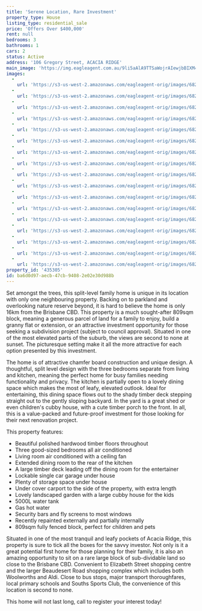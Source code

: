 ```yaml
---
title: 'Serene Location, Rare Investment'
property_type: House
listing_type: residential_sale
price: 'Offers Over $400,000'
rent: null
bedrooms: 3
bathrooms: 1
cars: 2
status: Active
address: '106 Gregory Street, ACACIA RIDGE'
main_image: 'https://img.eagleagent.com.au/9li5aAlA9TTSaWojrAIewjbBIXM=/1280x854/smart/https://s3-us-west-2.amazonaws.com/eagleagent-orig/images/6823003/131617842-image-M.jpg'
images:
  -
    url: 'https://s3-us-west-2.amazonaws.com/eagleagent-orig/images/6823019/131617842-image-Q.jpg'
  -
    url: 'https://s3-us-west-2.amazonaws.com/eagleagent-orig/images/6823018/131617842-image-P.jpg'
  -
    url: 'https://s3-us-west-2.amazonaws.com/eagleagent-orig/images/6823017/131617842-image-O.jpg'
  -
    url: 'https://s3-us-west-2.amazonaws.com/eagleagent-orig/images/6823016/131617842-image-N.jpg'
  -
    url: 'https://s3-us-west-2.amazonaws.com/eagleagent-orig/images/6823015/131617842-image-L.jpg'
  -
    url: 'https://s3-us-west-2.amazonaws.com/eagleagent-orig/images/6823014/131617842-image-K.jpg'
  -
    url: 'https://s3-us-west-2.amazonaws.com/eagleagent-orig/images/6823013/131617842-image-J.jpg'
  -
    url: 'https://s3-us-west-2.amazonaws.com/eagleagent-orig/images/6823012/131617842-image-I.jpg'
  -
    url: 'https://s3-us-west-2.amazonaws.com/eagleagent-orig/images/6823011/131617842-image-H.jpg'
  -
    url: 'https://s3-us-west-2.amazonaws.com/eagleagent-orig/images/6823010/131617842-image-G.jpg'
  -
    url: 'https://s3-us-west-2.amazonaws.com/eagleagent-orig/images/6823009/131617842-image-F.jpg'
  -
    url: 'https://s3-us-west-2.amazonaws.com/eagleagent-orig/images/6823008/131617842-image-E.jpg'
  -
    url: 'https://s3-us-west-2.amazonaws.com/eagleagent-orig/images/6823007/131617842-image-D.jpg'
  -
    url: 'https://s3-us-west-2.amazonaws.com/eagleagent-orig/images/6823006/131617842-image-C.jpg'
  -
    url: 'https://s3-us-west-2.amazonaws.com/eagleagent-orig/images/6823005/131617842-image-B.jpg'
  -
    url: 'https://s3-us-west-2.amazonaws.com/eagleagent-orig/images/6823004/131617842-image-A.jpg'
  -
    url: 'https://s3-us-west-2.amazonaws.com/eagleagent-orig/images/6823003/131617842-image-M.jpg'
property_id: '435305'
id: ba6d0d97-aecb-47cb-9408-2e02e30d988b
---
```

Set amongst the trees, this split-level family home is unique in its location with only one neighbouring property. Backing on to parkland and overlooking nature reserve beyond, it is hard to believe the home is only 16km from the Brisbane CBD. This property is a much sought-after 809sqm block, meaning a generous parcel of land for a family to enjoy, build a granny flat or extension, or an attractive investment opportunity for those seeking a subdivision project (subject to council approval). Situated in one of the most elevated parts of the suburb, the views are second to none at sunset. The picturesque setting make it all the more attractive for each option presented by this investment.

The home is of attractive chamfer board construction and unique design. A thoughtful, split level design with the three bedrooms separate from living and kitchen, meaning the perfect home for busy families needing functionality and privacy. The kitchen is partially open to a lovely dining space which makes the most of leafy, elevated outlook. Ideal for entertaining, this dining space flows out to the shady timber deck stepping straight out to the gently sloping backyard. In the yard is a great shed or even children's cubby house, with a cute timber porch to the front. In all, this is a value-packed and future-proof investment for those looking for their next renovation project.

This property features:

*  Beautiful polished hardwood timber floors throughout
*  Three good-sized bedrooms all air conditioned
*  Living room air conditioned with a ceiling fan
*  Extended dining room to the rear of the kitchen
*  A large timber deck leading off the dining room for the entertainer
*  Lockable single car garage under house
*  Plenty of storage space under house
*  Under cover carport to the side of the property, with extra length
*  Lovely landscaped garden with a large cubby house for the kids
*  5000L water tank
*  Gas hot water
*  Security bars and fly screens to most windows
*  Recently repainted externally and partially internally
*  809sqm fully fenced block, perfect for children and pets

Situated in one of the most tranquil and leafy pockets of Acacia Ridge, this property is sure to tick all the boxes for the savvy investor. Not only is it a great potential first home for those planning for their family, it is also an amazing opportunity to sit on a rare large block of sub-dividable land so close to the Brisbane CBD. Convenient to Elizabeth Street shopping centre and the larger Beaudesert Road shopping complex which includes both Woolworths and Aldi. Close to bus stops, major transport thoroughfares, local primary schools and Souths Sports Club, the convenience of this location is second to none.

This home will not last long, call to register your interest today!